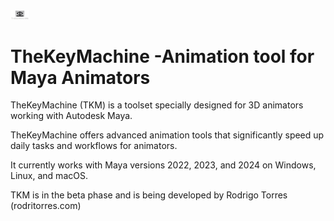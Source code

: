 
<img width="30px" src="./TheKeyMachine/data/img/TheKeyMachine_logo_500.png" alt="image_name png" />

# TheKeyMachine -Animation tool for Maya Animators

TheKeyMachine (TKM) is a toolset specially designed for 3D animators working with Autodesk Maya.

TheKeyMachine offers advanced animation tools that significantly speed up daily tasks and workflows for animators.

It currently works with Maya versions 2022, 2023, and 2024 on Windows, Linux, and macOS.

TKM is in the beta phase and is being developed by Rodrigo Torres (rodritorres.com)
